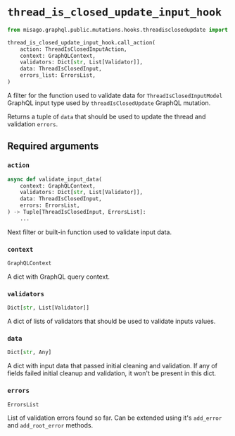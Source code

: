 # `thread_is_closed_update_input_hook`

```python
from misago.graphql.public.mutations.hooks.threadisclosedupdate import thread_is_closed_update_input_hook

thread_is_closed_update_input_hook.call_action(
    action: ThreadIsClosedInputAction,
    context: GraphQLContext,
    validators: Dict[str, List[Validator]],
    data: ThreadIsClosedInput,
    errors_list: ErrorsList,
)
```

A filter for the function used to validate data for `ThreadIsClosedInputModel` GraphQL input type used by `threadIsClosedUpdate` GraphQL mutation.

Returns a tuple of `data` that should be used to update the thread and validation `errors`.


## Required arguments

### `action`

```python
async def validate_input_data(
    context: GraphQLContext,
    validators: Dict[str, List[Validator]],
    data: ThreadIsClosedInput,
    errors: ErrorsList,
) -> Tuple[ThreadIsClosedInput, ErrorsList]:
    ...
```

Next filter or built-in function used to validate input data.


### `context`

```python
GraphQLContext
```

A dict with GraphQL query context.


### `validators`

```python
Dict[str, List[Validator]]
```

A dict of lists of validators that should be used to validate inputs values.


### `data`

```python
Dict[str, Any]
```

A dict with input data that passed initial cleaning and validation. If any of fields failed initial cleanup and validation, it won't be present in this dict.


### `errors`

```python
ErrorsList
```

List of validation errors found so far. Can be extended using it's `add_error` and `add_root_error` methods.
